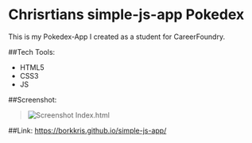 # Chrisrtians simple-js-app Pokedex

This is my Pokedex-App I created as a student for CareerFoundry.

##Tech Tools:
- HTML5
- CSS3
- JS

##Screenshot:
> ![Screenshot Index.html](website_portfolio_index_html_screenshot.png "Screenshot Index.html")

##Link:
https://borkkris.github.io/simple-js-app/